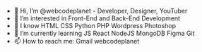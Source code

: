 - 👋 Hi, I’m @webcodeplanet - Developer, Designer, YouTuber
- 👀 I’m interested in Front-End and Back-End Development
- 🌱 I know HTML CSS Python PHP Wordpress Photoshop
- 🌱 I’m currently learning JS React NodeJS MongoDB Figma Git 
- 📫 How to reach me: Gmail webcodeplanet 
